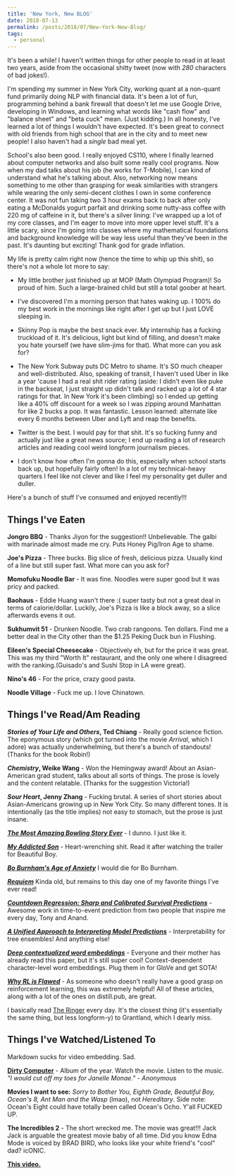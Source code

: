 ```yaml
---
title: 'New York, New BLOG'
date: 2018-07-13
permalink: /posts/2018/07/New-York-New-Blog/
tags:
  - personal
---
```


It's been a while! I haven't written things for other people to read in at least two years, aside from the occasional shitty tweet (now with *280* characters of bad jokes!). 

I'm spending my summer in New York City, working quant at a non-quant fund primarily doing NLP with financial data. It's been a lot of fun, programming behind a bank firewall that doesn't let me use Google Drive, developing in Windows, and learning what words like "cash flow" and "balance sheet" and "beta cuck" mean. (Just kidding.) In all honesty, I've learned a lot of things I wouldn't have expected. It's been great to connect with old friends from high school that are in the city and to meet new people! I also haven't had a *single* bad meal yet.

School's also been good. I really enjoyed CS110, where I finally learned about computer networks and also built some really cool programs. Now when my dad talks about his job (he works for T-Mobile), I can kind of understand what he's talking about.  Also, networking now means something to me other than grasping for weak similarities with strangers while wearing the only semi-decent clothes I own in some conference center. It was not fun taking two 3 hour exams back to back after only eating a McDonalds yogurt parfait and drinking some nutty-ass coffee with 220 mg of caffeine in it, but there's a silver lining: I've wrapped up a lot of my core classes, and I'm eager to move into more upper level stuff. It's a little scary, since I'm going into classes where my mathematical foundations and background knowledge will be way less useful than they've been in the past. It's daunting but exciting! Thank god for grade inflation.

My life is pretty calm right now (hence the time to whip up this shit), so there's not a whole lot more to say:

* My little brother just finished up at MOP (Math Olympiad Program)! So proud of him. Such a large-brained child but still a total goober at heart. 

* I've discovered I'm a morning person that hates waking up. I 100% do my best work in the mornings like right after I get up but I just LOVE sleeping in. 

* Skinny Pop is maybe the best snack ever. My internship has a fucking truckload of it. It's delicious, light but kind of filling, and doesn't make you hate yourself (we have slim-jims for that). What more can you ask for?

* The New York Subway puts DC Metro to shame. It's SO much cheaper and well-distributed. Also, speaking of transit, I haven't used Uber in like a year 'cause I had a real shit rider rating (aside: I didn't even like puke in the backseat, I just straight up didn't talk and racked up a lot of 4 star ratings for that. In New York it's been climbing) so I ended up getting like a 40% off discount for a week so I was zipping around Manhattan for like 2 bucks a pop. It was fantastic. Lesson learned: alternate like every 6 months between Uber and Lyft and reap the benefits.

* Twitter is the best. I would pay for that shit. It's so fucking funny and actually just like a great news source; I end up reading a lot of research articles and reading cool weird longform journalism pieces.

* I don't know how often I'm gonna do this, especially when school starts back up, but hopefully fairly often! In a lot of my technical-heavy quarters I feel like not clever and like I feel my personality get duller and duller.

Here's a bunch of stuff I've consumed and enjoyed recently!!!

Things I've Eaten
------

**Jongro BBQ** - Thanks Jiyon for the suggestion!! Unbelievable. The galbi with marinade almost made me cry. Puts Honey Pig/Iron Age to shame.

**Joe's Pizza** - Three bucks. Big slice of fresh, delicious pizza. Usually kind of a line but still super fast. What more can you ask for?

**Momofuku Noodle Bar** - It was fine. Noodles were super good but it was pricy and packed.

**Baohaus** - Eddie Huang wasn't there :( super tasty but not a great deal in terms of calorie/dollar. Luckily, Joe's Pizza is like a block away, so a slice afterwards evens it out.

**Sukhumvit 51** - Drunken Noodle. Two crab rangoons. Ten dollars. Find me a better deal in the City other than the $1.25 Peking Duck bun in Flushing.

**Eileen's Special Cheesecake** - Objectively eh, but for the price it was great. This was my third "Worth It" restaurant, and the only one where I disagreed with the ranking.(Guisado's and Sushi Stop in LA were great).

**Nino's 46** - For the price, crazy good pasta.

**Noodle Village** - Fuck me up. I love Chinatown.

Things I've Read/Am Reading
------

**_Stories of Your Life and Others_, Ted Chiang** - Really good science fiction. The eponymous story (which got turned into the movie *Arrival*, which I adore) was actually underwhelming, but there's a bunch of standouts! (Thanks for the book Robin!)

**_Chemistry_, Weike Wang** - Won the Hemingway award! About an Asian-American grad student, talks about all sorts of things. The prose is lovely and the content relatable. (Thanks for the suggestion Victoria!)

**_Sour Heart_, Jenny Zhang** - Fucking brutal. A series of short stories about Asian-Americans growing up in New York City. So many different tones. It is intentionally (as the title implies) not easy to stomach, but the prose is just insane.

**_[The Most Amazing Bowling Story Ever](https://www.dmagazine.com/publications/d-magazine/2012/july/the-most-amazing-bowling-story-ever-bill-fong/)_** - I dunno. I just like it.

**_[My Addicted Son](https://www.nytimes.com/2005/02/06/magazine/my-addicted-son.html)_** - Heart-wrenching shit. Read it after watching the trailer for Beautiful Boy.

**_[Bo Burnham's Age of Anxiety](https://www.newyorker.com/magazine/2018/07/02/bo-burnhams-age-of-anxiety)_** I would die for Bo Burnham.

**_[Requiem](http://nassauweekly.com/requiem/)_** Kinda old, but remains to this day one of my favorite things I've ever read!

**_[Countdown Regression: Sharp and Calibrated Survival Predictions](https://arxiv.org/abs/1806.08324)_** - Awesome work in time-to-event prediction from two people that inspire me every day, Tony and Anand.

**_[A Unified Approach to Interpreting Model Predictions](http://papers.nips.cc/paper/7062-a-unified-approach-to-interpreting-model-predictions)_** - Interpretability for tree ensembles! And anything else!

**_[Deep contextualized word embeddings](https://arxiv.org/abs/1802.05365)_** - Everyone and their mother has already read this paper, but it's still super cool! Context-dependent character-level word embeddings. Plug them in for GloVe and get SOTA!

**_[Why RL is Flawed](https://thegradient.pub/why-rl-is-flawed/)_** - As someone who doesn't really have a good grasp on reinforcement learning, this was extremely helpful! All of these articles, along with a lot of the ones on distill.pub, are great.

I basically read [The Ringer](https://www.theringer.com/) every day. It's the closest thing (it's essentially the same thing, but less longform-y) to Grantland, which I dearly miss.

Things I've Watched/Listened To
------

Markdown sucks for video embedding. Sad.

**[Dirty Computer](https://www.youtube.com/watch?v=jdH2Sy-BlNE)** - Album of the year. Watch the movie. Listen to the music. *"I would cut off my toes for Janelle Monae." - Anonymous*

**Movies I want to see:** *Sorry to Bother You, Eighth Grade, Beautiful Boy, Ocean's 8, Ant Man and the Wasp* (lmao), not *Hereditary*. Side note: Ocean's Eight could have totally been called Ocean's Ocho. Y'all FUCKED UP.

**The Incredibles 2** - The short wrecked me. The movie was great!!! Jack Jack is arguable the greatest movie baby of all time. Did you know Edna Mode is voiced by BRAD BIRD, who looks like your white friend's "cool" dad? icONIC.

**[This video.](https://twitter.com/DemetriusHarmon/status/1014287971573305344)** 





